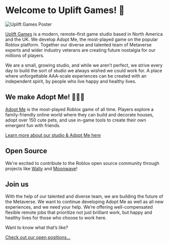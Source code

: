 # Welcome to Uplift Games! 👋

![Uplift Games Poster](https://uplift.games/poster-logo.f373833e.png)

[Uplift Games](https://uplift.games) is a modern, remote-first game studio based in North America and the UK. We develop Adopt Me, the most-played game on the popular Roblox platform. Together our diverse and talented team of Metaverse experts and wider industry veterans are creating future nostalgia for our millions of players.

We are a small, growing studio, and while we aren’t perfect, we strive every day to build the sort of studio we always wished we could work for. A place where unforgettable AAA-scale experiences can be created with an independent spirit, by people who live happy and healthy lives.

## We make Adopt Me! 🐶🐱🐉
[Adopt Me](https://playadopt.me) is the most-played Roblox game of all time. Players explore a family-friendly online world where they can build and decorate houses, adopt over 150 cute pets, and use in-game tools to create their own emergent fun with friends.

[Learn more about our studio & Adopt Me here](https://uplift.games/about/)

## Open Source
We're excited to contribute to the Roblox open source community through projects like [Wally](https://github.com/UpliftGames/wally) and [Moonwave](https://github.com/UpliftGames/moonwave)!

## Join us

With the help of our talented and diverse team, we are building the future of the Metaverse. We want to continue developing Adopt Me as well as all new experiences, and we need your help. We’re offering well-compensated flexible remote jobs that prioritize not just brilliant work, but happy and healthy lives for those who choose to work here.

Want to know what that’s like?

[Check out our open positions...](https://uplift.games/careers/)
